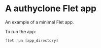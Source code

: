 # A authyclone Flet app

An example of a minimal Flet app.

To run the app:

```
flet run [app_directory]
```